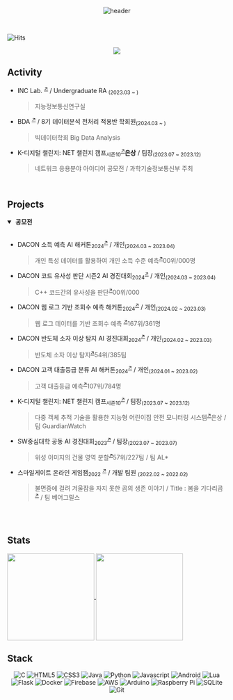 <div align=center>
 
![header](https://capsule-render.vercel.app/api?type=waving&color=timeGradient&height=150&section=footer&text=Ryou%20InJae&fontSize=50&animation=scaleIn&fontAlignY=70&fontAlign=50&stroke=5550FF&strokeWidth=2&reversal=true)

<div align=left><br>
 
 ![Hits](https://hits.seeyoufarm.com/api/count/incr/badge.svg?url=https%3A%2F%2Fgithub.com%2Fsts07142&count_bg=%2379C83D&title_bg=%23555555&icon=github.svg&icon_color=%23E7E7E7&title=hits&edge_flat=false)
</div>

<a href="https://sts07142.github.io">
        <img src="https://img.shields.io/badge/GitBlog-000000?style=for-the-badge&logo=Github&logoColor=white"> 
</a>

</div>

## Activity
- INC Lab. <sup><a href="https://sites.google.com/gachon.ac.kr/inclab">↗</a></sup> / Undergraduate RA <sub>(2023.03 ~ )</sub>
  > 지능정보통신연구실

- BDA <sup><a href="https://cafe.naver.com/officialbac">↗</a></sup> / 8기 데이터분석 전처리 적용반 학회원<sub>(2024.03 ~ )</sub>
  > 빅데이터학회 Big Data Analysis

- K-디지털 챌린지: NET 챌린지 캠프<sub>시즌10</sub><sup><a href="https://koren.kr/kor/Alram/contyView.asp?s=17&page=1">↗</a></sup><b>은상</b> / 팀장<sub>(2023.07 ~ 2023.12)</sub></li>
  > 네트워크 응용분야 아이디어 공모전 / 과학기술정보통신부 주최
<br>

## Projects
<details open>

<summary>&nbsp;<b>공모전</b></summary>
<br />

- DACON 소득 예측 AI 해커톤<sub>2024</sub><sup><a href="https://dacon.io/competitions/official/236230/overview/description">↗</a></sup><b></b> / 개인<sub>(2024.03 ~ 2023.04)</sub>
  > 개인 특성 데이터를 활용하여 개인 소득 수준 예측<sup><a href="https://github.com/sts07142/DACON-Income-prediction">↗</a></sup>00위/000명

- DACON 코드 유사성 판단 시즌2 AI 경진대회<sub>2024</sub><sup><a href="https://dacon.io/competitions/official/236228/overview/description">↗</a></sup><b></b> / 개인<sub>(2024.03 ~ 2023.04)</sub>
  > C++ 코드간의 유사성을 판단<sup><a href="https://github.com/sts07142/DACON-Code-similarity-determination">↗</a></sup>00위/000

- DACON 웹 로그 기반 조회수 예측 해커톤<sub>2024</sub><sup><a href="https://dacon.io/competitions/official/236226/overview/description">↗</a></sup><b></b> / 개인<sub>(2024.02 ~ 2023.03)</sub>
  > 웹 로그 데이터를 기반 조회수 예측 <sup><a href="https://github.com/sts07142/DACON-Weblog-based-view-prediction">↗</a></sup>167위/361명

- DACON 반도체 소자 이상 탐지 AI 경진대회<sub>2024</sub><sup><a href="https://dacon.io/competitions/official/236224/overview/description">↗</a></sup><b></b> / 개인<sub>(2024.02 ~ 2023.03)</sub>
  > 반도체 소자 이상 탐지<sup><a href="https://github.com/sts07142/DACON-Semiconductor-Device-Abnormal-Detection">↗</a></sup>54위/385팀

- DACON 고객 대출등급 분류 AI 해커톤<sub>2024</sub><sup><a href="https://dacon.io/competitions/official/236214/overview/description">↗</a></sup><b></b> / 개인<sub>(2024.01 ~ 2023.02)</sub>
  > 고객 대출등급 예측<sup><a href="https://github.com/sts07142/DACON-Customer-Loan-Rating-Classification">↗</a></sup>107위/784명

- K-디지털 챌린지: NET 챌린지 캠프<sub>시즌10</sub><sup><a href="https://koren.kr/kor/Alram/contyView.asp?s=17&page=1">↗</a></sup> / 팀장<sub>(2023.07 ~ 2023.12)</sub>
  >  다중 객체 추적 기술을 활용한 지능형 어린이집 안전 모니터링 시스템<sup><a href="https://github.com/sts07142/senior_project">↗</a></sup>은상 / 팀 GuardianWatch 

- SW중심대학 공동 AI 경진대회<sub>2023</sub><sup><a href="https://dacon.io/competitions/official/236092/overview/description">↗</a></sup><b></b> / 팀장<sub>(2023.07 ~ 2023.07)</sub>
  > 위성 이미지의 건물 영역 분할<sup><a href="https://github.com/sts07142/DACON-Satellite-Image-Building-Area-Segmentation">↗</a></sup>57위/227팀 / 팀 AL* 

- 스마일게이트 온라인 게임잼<sub>2022</sub> <sup><a href="https://page.onstove.com/indieboostlab/global/view/8210526">↗</a></sup> / 개발 팀원 <sub>(2022.02 ~ 2022.02)</sub>
  > 불면증에 걸려 겨울잠을 자지 못한 곰의 생존 이야기 / Title : 봄을 기다리곰<sup><a href="https://store.onstove.com/ko/games/829?_gl=1%2au3wiog%2a_ga%2aMTA4ODE4OTQ5LjE3MDIzNzI0NTY.%2a_ga_H211STCMYT%2aMTcwMjM3MjU3MC4xLjEuMTcwMjM3Mjc3Mi42MC4wLjA.%2a_ga_GELB69ZD7J%2aMTcwMjM3MjU3NC4xLjEuMTcwMjM3Mjc3Mi42MC4wLjA.">↗</a></sup> / 팀 베어그릴스 
<br />

</details>
<br>

## Stats 

<a href="https://github.com/sts07142">
  <img height=200 align="center" src="https://github-readme-stats-deploy-update.vercel.app/api?username=sts07142&count_private=true&theme=chartreuse-dark&show_icons=true" />
</a>
<a href="https://github.com/sts07142">
  <img height=200 align="center" src="https://github-readme-stats-deploy-update.vercel.app/api/top-langs?username=sts07142&layout=compact&langs_count=8&theme=chartreuse-dark&count_private=true" />
  
<!-- <a href="https://github.com/sts07142">
  <img height=175 align="center" src="https://github-readme-stats.vercel.app/api?username=sts07142&count_private=true&theme=chartreuse-dark&show_icons=true" />
</a>
<a href="https://github.com/sts07142">
  <img height=175 align="center" src="https://github-readme-stats.vercel.app/api/top-langs?username=sts07142&layout=compact&langs_count=8&theme=chartreuse-dark" /> -->
</a>

## Stack
<div align=center>

  ![C](https://img.shields.io/badge/C-A8B9CC?style=for-the-badge&logo=C&logoColor=white)
  ![HTML5](https://img.shields.io/badge/HTML5-E34F26?style=for-the-badge&logo=HTML5&logoColor=white")
  ![CSS3](https://img.shields.io/badge/CSS3-1572B6?style=for-the-badge&logo=CSS3&logoColor=white")
  ![Java](https://img.shields.io/badge/java-%23ED8B00.svg?style=for-the-badge&logo=openjdk&logoColor=white)
  ![Python](https://img.shields.io/badge/python-%2314354C.svg?style=for-the-badge&logo=python&logoColor=white)
  ![Javascript](https://img.shields.io/badge/javascript-%23323330.svg?style=for-the-badge&logo=javascript&logoColor=%23F7DF1E)
  ![Android](https://img.shields.io/badge/Android-3DDC84?style=for-the-badge&logo=android&logoColor=white)
  ![Lua](https://img.shields.io/badge/Lua-000080?style=for-the-badge&logo=Lua&logoColor=white)
  ![Flask](https://img.shields.io/badge/flask-%23000.svg?style=for-the-badge&logo=flask&logoColor=white)
  ![Docker](https://img.shields.io/badge/docker-%230db7ed.svg?style=for-the-badge&logo=docker&logoColor=white) 
  ![Firebase](https://img.shields.io/badge/firebase-%23039BE5.svg?style=for-the-badge&logo=firebase)
  ![AWS](https://img.shields.io/badge/Amazon_AWS-FF9900?style=for-the-badge&logo=amazonaws&logoColor=white)
  ![Arduino](https://img.shields.io/badge/-Arduino-00979D?style=for-the-badge&logo=Arduino&logoColor=white)
  ![Raspberry Pi](https://img.shields.io/badge/-RaspberryPi-C51A4A?style=for-the-badge&logo=Raspberry-Pi)
  ![SQLite](https://img.shields.io/badge/sqlite-%2307405e.svg?style=for-the-badge&logo=sqlite&logoColor=white)
  ![Git](https://img.shields.io/badge/git-%23F05033.svg?style=for-the-badge&logo=git&logoColor=white)

</div>
